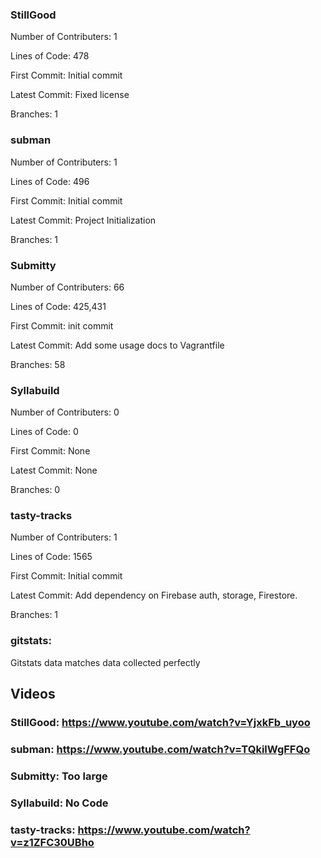 
### StillGood

Number of Contributers: 1

Lines of Code: 478

First Commit: Initial commit

Latest Commit: Fixed license

Branches: 1

### subman

Number of Contributers: 1

Lines of Code: 496

First Commit: Initial commit

Latest Commit: Project Initialization

Branches: 1

### Submitty

Number of Contributers: 66

Lines of Code: 425,431

First Commit: init commit

Latest Commit: Add some usage docs to Vagrantfile

Branches: 58

### Syllabuild

Number of Contributers: 0

Lines of Code: 0

First Commit: None

Latest Commit: None

Branches: 0

### tasty-tracks

Number of Contributers: 1

Lines of Code: 1565

First Commit: Initial commit

Latest Commit: Add dependency on Firebase auth, storage, Firestore.

Branches: 1


### gitstats:

Gitstats data matches data collected perfectly

## Videos

### StillGood: https://www.youtube.com/watch?v=YjxkFb_uyoo

### subman: https://www.youtube.com/watch?v=TQkilWgFFQo

### Submitty: Too large

### Syllabuild: No Code

### tasty-tracks: https://www.youtube.com/watch?v=z1ZFC30UBho

